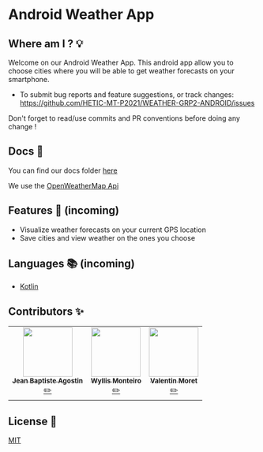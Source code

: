 # Android Weather App

## Where am I ? 💡

Welcome on our Android Weather App. This android app allow you to choose cities where you will be able to get weather forecasts on your smartphone.

- To submit bug reports and feature suggestions, or track changes:
  https://github.com/HETIC-MT-P2021/WEATHER-GRP2-ANDROID/issues

Don't forget to read/use commits and PR conventions before doing any change !

## Docs 📄

You can find our docs folder [here](https://github.com/HETIC-MT-P2021/WEATHER-GRP2-ANDROID/tree/master/docs)

We use the [OpenWeatherMap Api](https://openweathermap.org/current)

## Features 📘 (incoming)

- Visualize weather forecasts on your current GPS location
- Save cities and view weather on the ones you choose

## Languages 📚 (incoming)

- [Kotlin](https://kotlinlang.org/)

## Contributors ✨

<table>
  <tr>
    <td align="center"><a href="https://github.com/jibe0123"><img src="https://avatars.githubusercontent.com/u/13694014?s=400&u=979e9cdf62bcebe3e97740f83768fb41c8984a70&v=4" width="100px;" alt=""/><br /><sub><b>Jean Baptiste Agostin</b></sub></a><br /><a href="https://github.com/jibe0123" title="Developper">✏️</a>
    <td align="center"><a href="https://github.com/wyllisMonteiro"><img src="https://avatars2.githubusercontent.com/u/36091415?s=400&v=4" width="100px;" alt=""/><br /><sub><b>Wyllis Monteiro</b></sub></a><br /><a href="https://github.com/wyllisMonteiro" title="Developper">✏️</a>
    <td align="center"><a href="https://github.com/valmrt77"><img src="https://avatars0.githubusercontent.com/u/36480710?v=4" width="100px;" alt=""/><br /><sub><b>Valentin Moret</b></sub></a><br /><a href="https://github.com/valmrt77" title="Developper">✏️</a></td>
  </tr>
</table>

## License 📑

[MIT](https://github.com/HETIC-MT-P2021/WEATHER-GRP2-ANDROID/master/LICENSE)
